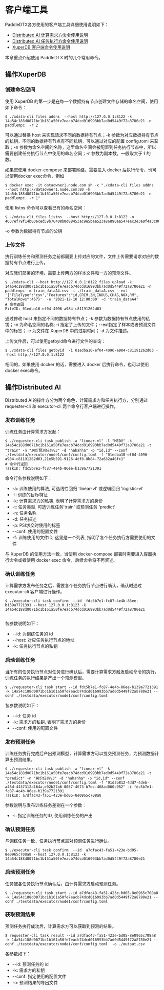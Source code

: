 # 客户端工具

PaddleDTX各方使用的客户端工具详细使用说明如下：

* [Distributed AI 计算需求方命令使用说明](https://github.com/PaddlePaddle/PaddleDTX/blob/master/dai/requester/cmd/README.md)
* [Distributed AI 任务执行方命令使用说明](https://github.com/PaddlePaddle/PaddleDTX/blob/master/dai/executor/cmd/README.md)
* [XuperDB 客户端命令使用说明](https://github.com/PaddlePaddle/PaddleDTX/blob/master/xdb/cmd/client/README.md)

本章重点介绍使用 PaddleDTX 时的几个常用命令。

## 操作XuperDB

### 创建命名空间

使用 XuperDB 的第一步是在每一个数据持有节点创建文件存储的命名空间，使用如下命令：

```
$ ./xdata-cli files addns  --host http://127.0.0.1:8122 -k 14a54c188d0071bc1b161a50fe7eacb74dcd016993bb7ad0d5449f72a8780e21 -n paddlempc  -r 2
```

可以通过替换 host 来实现请求不同的数据持有节点；-k 参数为对应数据持有节点的私钥，不同的数据持有节点有不同私钥，可以通过对应的配置 config.toml 来获取；-n 参数为命名空间的名称，这里命名空间会被配置到任务执行节点中，所以需要创建任务执行节点中使用的命名空间；-r 参数为副本数，一般取大于 1 的数。

如果您使用 docker-compose 来部署网络，需要进入 docker 后执行命令，也可以使用docker exec命令，例如

```
$ docker exec -it dataowner1.node.com sh -c "./xdata-cli files addns  --host http://dataowner1.node.com:80 -k 14a54c188d0071bc1b161a50fe7eacb74dcd016993bb7ad0d5449f72a8780e21 -n paddlempc  -r 1"
```

使用 listns 命令可以查看已有的命名空间：

```
$ ./xdata-cli files listns  --host http://127.0.0.1:8122 -o 4637ef79f14b036ced59b76408b0d88453ac9e5baa523a86890aa547eac3e3a0f4a3c005178f021c1b060d916f42082c18e1d57505cdaaeef106729e6442f4e5
```

-o 参数为数据持有节点的公钥

### 上传文件

执行训练任务和预测任务之前都需要上传对应的文件，文件上传需要请求对应的数据持有节点进行上传。

对应我们部署的环境，需要上传两方的样本文件和一方的预测文件。

```
$ ./xdata-cli --host http://127.0.0.1:8122 files upload -k 14a54c188d0071bc1b161a50fe7eacb74dcd016993bb7ad0d5449f72a8780e21 -n paddlempc -m train_dataA4.csv -i ./train_dataA.csv --ext '{"FileType":"csv","Features":"id,CRIM,ZN,INDUS,CHAS,NOX,RM", "TotalRows":457}'  -e '2021-12-10 12:00:00' -d 'train_dataA4'
# 命令返回
FileID: 01edba10-ef04-4096-a984-c81191262d03
```

通过修改 host 来指定不同的数据持有节点；-k 参数为数据持有节点使用的私钥；-n 为命名空间的名称; -i 指定了上传的文件；--ext指定了样本或者预测文件中的标签；-e 为文件在 XuperDB 中的过期时间；-d 为文件描述。

上传文件后，可以使用getbyid命令进行文件的查询：

```
$ ./xdata-cli files getbyid  -i 01edba10-ef04-4096-a984-c81191262d03 --host http://127.0.0.1:8122
```

相同的，如果使用 docker 的话，需要进入 docker 后执行命令，也可以使用docker exec命令。

## 操作Distributed AI

Distributed AI的操作方分为两个角色，计算需求方和任务执行方，分别通过 requester-cli 和 executor-cli 两个命令行客户端进行操作。

### 发布训练任务

训练任务由计算需求方发起：

```
$ ./requester-cli task publish -a "linear-vl" -l "MEDV" -k 14a54c188d0071bc1b161a50fe7eacb74dcd016993bb7ad0d5449f72a8780e21 -t "train" -n "房价预测任务v3" -d "hahahha" -p "id,id" --conf ./testdata/executor/node1/conf/config.toml -f "01edba10-ef04-4096-a984-c81191262d03,21e5b591-9126-4df8-8b84-72a682a46fc1"
# 命令行返回
TaskID: fdc5b7e1-fc87-4e4b-86ee-b139a7721391
```

命令行各参数说明如下：

* -a: 训练使用的算法, 可选线性回归 'linear-vl' 或逻辑回归 'logistic-vl'
* -l: 训练的目标特征
* -k: 计算需求方的私钥, 表明了计算需求方的身份
* -t: 任务类型, 可选训练任务'train' 或预测任务 'predict'
* -n: 任务名称
* -d: 任务描述
* -p: PSI求交时使用的标签
* --conf: 使用的配置文件
* -f: 训练使用的文件ID, 这里是一个列表, 指明了各个任务执行方需要使用的文件

与 XuperDB 的使用方法一致，当使用 docker-compose 部署时需要进入容器执行命令或者使用 docker exec 命令，后续命令将不再赘述。

### 确认训练任务

计算需求方发布任务之后，需要各个任务执行节点进行确认，确认时通过 executor-cli 客户端进行操作。

```
$ ./executor-cli task confirm  --id  fdc5b7e1-fc87-4e4b-86ee-b139a7721391 --host 127.0.0.1:8123 -k 14a54c188d0071bc1b161a50fe7eacb74dcd016993bb7ad0d5449f72a8780e21
 
```

各参数说明如下：
* --id: 为训练任务的 id
* --host: 对应任务执行节点的地址
* -k: 任务执行节点的私钥

### 启动训练任务

当所有的任务执行节点对任务进行确认后，需要计算需求方触发启动命令的执行，训练任务的执行结果是产出一个预测模型。

```
$ ./requester-cli task start --id fdc5b7e1-fc87-4e4b-86ee-b139a7721391 -k 14a54c188d0071bc1b161a50fe7eacb74dcd016993bb7ad0d5449f72a8780e21 --conf ./testdata/executor/node1/conf/config.toml
```

各参数说明如下：
* --id: 任务 id
* -k: 需求方的私钥, 表明了需求方的身份
* --conf: 使用的配置文件

### 发布预测任务

训练任务执行完成后产出预测模型，计算需求方可以提交预测任务，为预测数据计算出预测结果。

```
$ ./requester-cli task publish -a "linear-vl" -k 14a54c188d0071bc1b161a50fe7eacb74dcd016993bb7ad0d5449f72a8780e21 -t "predict" -n "房价任务v3" -d "hahahha" -p "id,id" --conf ./testdata/executor/node1/conf/config.toml -f "01d3b812-4dd7-4deb-a48d-4437312a164a,e02b27a6-0057-4673-b7ec-408ad060c952" -i fdc5b7e1-fc87-4e4b-86ee-b139a7721391
TaskID: a7dfac43-fa51-423e-bd05-8e0965c708a8
```

参数说明与发布训练任务差别在一个参数：
* -i: 指定训练任务的ID, 使用训练任务的产出

### 确认预测任务

与训练任务一致，任务执行节点需对预测任务进行确认。

```
$ ./executor-cli task confirm  --id  a7dfac43-fa51-423e-bd05-8e0965c708a8 --host 127.0.0.1:8123 -k 14a54c188d0071bc1b161a50fe7eacb74dcd016993bb7ad0d5449f72a8780e21
```

### 启动预测任务

任务被各任务执行节点确认后，由计算需求方启动预测任务。

```
$ ./requester-cli task start --id a7dfac43-fa51-423e-bd05-8e0965c708a8 -k 14a54c188d0071bc1b161a50fe7eacb74dcd016993bb7ad0d5449f72a8780e21 --conf ./testdata/executor/node1/conf/config.toml
```

### 获取预测结果

预测任务执行成功后，计算需求方可以获取到预测的结果。

```
$ requester-cli task result --id a7dfac43-fa51-423e-bd05-8e0965c708a8 -k 14a54c188d0071bc1b161a50fe7eacb74dcd016993bb7ad0d5449f72a8780e21 --conf ./testdata/executor/node1/conf/config.toml  -o ./output.csv
```

各参数如下：
* --id: 预测任务的 id
* -k: 需求方的私钥
* --conf: 指定使用的配置文件
* -o: 预测结果的导出文件







